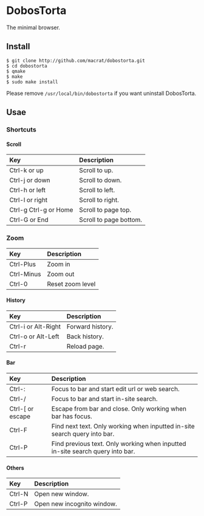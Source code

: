 DobosTorta
==========

The minimal browser.

## Install
```
$ git clone http://github.com/macrat/dobostorta.git
$ cd dobostorta
$ qmake
$ make
$ sudo make install
```

Please remove `/usr/local/bin/dobostorta` if you want uninstall DobosTorta.

## Usae
### Shortcuts
#### Scroll
|Key                  |Description           |
|:--------------------|:---------------------|
|Ctrl-k or up         |Scroll to up.         |
|Ctrl-j or down       |Scroll to down.       |
|Ctrl-h or left       |Scroll to left.       |
|Ctrl-l or right      |Scroll to right.      |
|Ctrl-g Ctrl-g or Home|Scroll to page top.   |
|Ctrl-G or End        |Scroll to page bottom.|

### Zoom
|Key       |Description     |
|:---------|:---------------|
|Ctrl-Plus |Zoom in         |
|Ctrl-Minus|Zoom out        |
|Ctrl-0    |Reset zoom level|

#### History
|Key                |Description     |
|:------------------|:---------------|
|Ctrl-i or Alt-Right|Forward history.|
|Ctrl-o or Alt-Left |Back history.   |
|Ctrl-r             |Reload page.    |

#### Bar
|Key             |Description                                                                  |
|:---------------|:----------------------------------------------------------------------------|
|Ctrl-:          |Focus to bar and start edit url or web search.                               |
|Ctrl-/          |Focus to bar and start in-site search.                                       |
|Ctrl-[ or escape|Escape from bar and close. Only working when bar has focus.                  |
|Ctrl-F          |Find next text. Only working when inputted in-site search query into bar.    |
|Ctrl-P          |Find previous text. Only working when inputted in-site search query into bar.|

#### Others
|Key   |Description               |
|:-----|:-------------------------|
|Ctrl-N|Open new window.          |
|Ctrl-P|Open new incognito window.|
